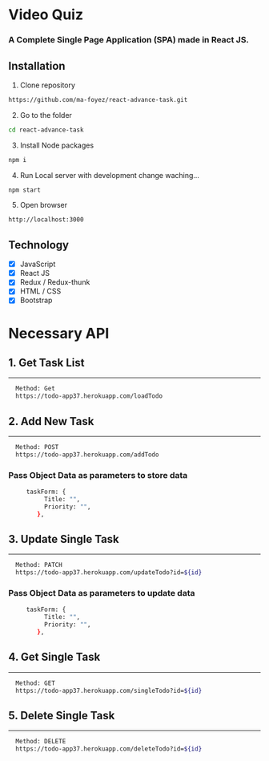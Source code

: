 # Video Quiz
### A Complete Single Page Application (SPA) made in React JS. 

## Installation

1. Clone repository

```bash
https://github.com/ma-foyez/react-advance-task.git
```

2. Go to the folder

```bash
cd react-advance-task
```

3. Install Node packages

```bash
npm i
```

4. Run Local server with development change waching...

```bash
npm start
```

5. Open browser

```bash
http://localhost:3000
```

## Technology

- [x] JavaScript
- [x] React JS
- [x] Redux / Redux-thunk
- [x] HTML / CSS
- [x] Bootstrap

# Necessary API

## 1. Get Task List

---

```bash
  Method: Get
  https://todo-app37.herokuapp.com/loadTodo
```
## 2. Add New Task

---

```bash
  Method: POST
  https://todo-app37.herokuapp.com/addTodo
```
### Pass Object Data as parameters to store data
```bash 
     taskForm: {
          Title: "",
          Priority: "",
        },
```
## 3. Update Single Task

---

```bash
  Method: PATCH
  https://todo-app37.herokuapp.com/updateTodo?id=${id}
```
### Pass Object Data as parameters to update data
```bash 
     taskForm: {
          Title: "",
          Priority: "",
        },
```
## 4. Get Single Task
---

```bash
  Method: GET
  https://todo-app37.herokuapp.com/singleTodo?id=${id}
```
## 5. Delete Single Task
---

```bash
  Method: DELETE
  https://todo-app37.herokuapp.com/deleteTodo?id=${id}
```
